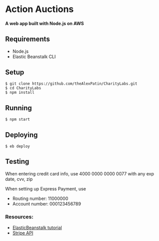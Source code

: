 # Action Auctions

#### A web app built with Node.js on AWS

## Requirements
- Node.js
- Elastic Beanstalk CLI

## Setup

```
$ git clone https://github.com/theAlexPatin/CharityLabs.git
$ cd CharityLabs
$ npm install
```

## Running
```
$ npm start
```

## Deploying
```
$ eb deploy
```

## Testing

When entering credit card info, use 4000 0000 0000 0077 with any exp date, cvv, zip 

When setting up Express Payment, use 

 - Routing number: 11000000
 - Account number: 000123456789

### Resources:
- [ElasticBeanstalk tutorial](http://docs.aws.amazon.com/elasticbeanstalk/latest/dg/create-deploy-python-django.html)
- [Stripe API](https://stripe.com/docs/api/python)
